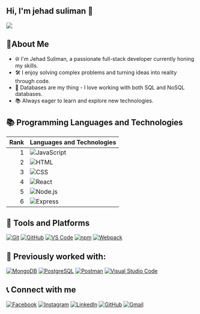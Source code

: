## Hi, I'm jehad suliman 👋
<img src="https://i.pinimg.com/564x/6c/5b/0c/6c5b0c28c39753acf162afe17aef6555.jpg"/>

## 🌱About Me 

- 🌐 I'm Jehad Suliman, a passionate full-stack developer currently honing my skills.
- 🛠 I enjoy solving complex problems and turning ideas into reality through code.
- 💾 Databases are my thing - I love working with both SQL and NoSQL databases.
- 📚 Always eager to learn and explore new technologies.

## 📚 Programming Languages and Technologies

| Rank | Languages and Technologies |
|-----:|----------------------------|
|     1| ![JavaScript](https://img.shields.io/badge/JavaScript-F7DF1E?style=for-the-badge&logo=javascript&logoColor=black) |
|     2| ![HTML](https://img.shields.io/badge/HTML5-E34F26?style=for-the-badge&logo=html5&logoColor=white) |
|     3| ![CSS](https://img.shields.io/badge/CSS3-1572B6?style=for-the-badge&logo=css3&logoColor=white) |
|     4| ![React](https://img.shields.io/badge/React-61DAFB?style=for-the-badge&logo=react&logoColor=black) |
|     5| ![Node.js](https://img.shields.io/badge/Node.js-339933?style=for-the-badge&logo=nodedotjs&logoColor=white) |
|     6| ![Express](https://img.shields.io/badge/Express.js-000000?style=for-the-badge&logo=express&logoColor=white) |

## 🔧 Tools and Platforms

[![Git](https://img.shields.io/badge/Git-F05032?style=for-the-badge&logo=git&logoColor=white)](https://git-scm.com/)
[![GitHub](https://img.shields.io/badge/GitHub-181717?style=for-the-badge&logo=github&logoColor=white)](https://github.com/)
[![VS Code](https://img.shields.io/badge/VS_Code-0078D4?style=for-the-badge&logo=visual-studio-code&logoColor=white)](https://code.visualstudio.com/)
[![npm](https://img.shields.io/badge/npm-CB3837?style=for-the-badge&logo=npm&logoColor=white)](https://www.npmjs.com/)
[![Webpack](https://img.shields.io/badge/Webpack-8DD6F9?style=for-the-badge&logo=webpack&logoColor=black)](https://webpack.js.org/)



## 👷 Previously worked with: 

[![MongoDB](https://img.shields.io/badge/MongoDB-47A248?style=for-the-badge&logo=mongodb&logoColor=white)](https://www.mongodb.com/)
[![PostgreSQL](https://img.shields.io/badge/PostgreSQL-336791?style=for-the-badge&logo=postgresql&logoColor=white)](https://www.postgresql.org/)
[![Postman](https://img.shields.io/badge/Postman-FF6C37?style=for-the-badge&logo=postman&logoColor=white)](https://www.postman.com/)
[![Visual Studio Code](https://img.shields.io/badge/Visual_Studio_Code-0078D4?style=for-the-badge&logo=visual-studio-code&logoColor=white)](https://code.visualstudio.com/)

## 📞 Connect with me


[![Facebook](https://img.shields.io/badge/Facebook-1877F2?style=for-the-badge&logo=facebook&logoColor=white)](https://www.facebook.com/jehadmmm/)
[![Instagram](https://img.shields.io/badge/Instagram-E4405F?style=for-the-badge&logo=instagram&logoColor=white)](https://www.instagram.com/jehad_.suliman/)
[![LinkedIn](https://img.shields.io/badge/LinkedIn-0077B5?style=for-the-badge&logo=linkedin&logoColor=white)](https://www.linkedin.com/in/jehadsuliman/)
[![GitHub](https://img.shields.io/badge/GitHub-181717?style=for-the-badge&logo=github&logoColor=white)](https://github.com/jehadsuliman)
[![Gmail](https://img.shields.io/badge/Gmail-D14836?style=for-the-badge&logo=gmail&logoColor=white)](mailto:jehad.msuliman@gmail.com)


